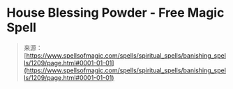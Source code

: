 <!--yml
category: 未分类
date: 2024-06-12 18:34:08
-->

# House Blessing Powder - Free Magic Spell

> 来源：[https://www.spellsofmagic.com/spells/spiritual_spells/banishing_spells/1209/page.html#0001-01-01](https://www.spellsofmagic.com/spells/spiritual_spells/banishing_spells/1209/page.html#0001-01-01)